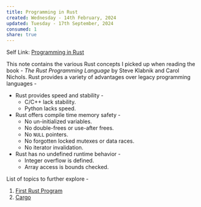 ```yaml
---
title: Programming in Rust
created: Wednesday - 14th February, 2024
updated: Tuesday - 17th September, 2024
consumed: 1
share: true
---
```


Self Link: [Programming in Rust](Programming%20in%20Rust.md)

This note contains the various Rust concepts I picked up when reading the book - *The Rust Programming Language* by Steve Klabnik and Carol Nichols. Rust provides a variety of advantages over legacy programming languages - 

* Rust provides speed and stability - 
  * C/C++ lack stability.
  * Python lacks speed.
* Rust offers compile time memory safety -
  * No un-initialized variables.
  * No double-frees or use-after frees.
  * No `NULL` pointers.
  * No forgotten locked mutexes or data races.
  * No iterator invalidation.
* Rust has no undefined runtime behavior - 
  * Integer overflow is defined.
  * Array access is bounds checked.

List of topics to further explore - 

1. [First Rust Program](./First%20Rust%20Program.md)
1. [Cargo](./Cargo.md)
